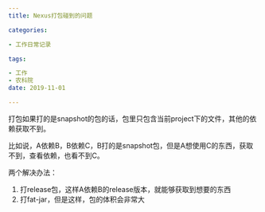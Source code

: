 ```yaml
---
title: Nexus打包碰到的问题

categories: 

- 工作日常记录

tags: 

- 工作
- 农科院
date: 2019-11-01

---
```


打包如果打的是snapshot的包的话，包里只包含当前project下的文件，其他的依赖获取不到。

比如说，A依赖B，B依赖C，B打的是snapshot包，但是A想使用C的东西，获取不到，查看依赖，也看不到C。

两个解决办法：

1. 打release包，这样A依赖B的release版本，就能够获取到想要的东西
2. 打fat-jar，但是这样，包的体积会非常大